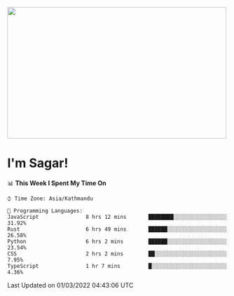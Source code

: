 
<img src="https://media.giphy.com/media/3ornk57KwDXf81rjWM/giphy.gif" width="500" height="300" frameBorder="0" class="giphy-embed" allowFullScreen></img>

#   I'm Sagar!

<!--START_SECTION:waka-->
📊 **This Week I Spent My Time On** 

```text
⌚︎ Time Zone: Asia/Kathmandu

💬 Programming Languages: 
JavaScript               8 hrs 12 mins       ████████░░░░░░░░░░░░░░░░░   31.92% 
Rust                     6 hrs 49 mins       ██████░░░░░░░░░░░░░░░░░░░   26.58% 
Python                   6 hrs 2 mins        ██████░░░░░░░░░░░░░░░░░░░   23.54% 
CSS                      2 hrs 2 mins        ██░░░░░░░░░░░░░░░░░░░░░░░   7.95% 
TypeScript               1 hr 7 mins         █░░░░░░░░░░░░░░░░░░░░░░░░   4.36%

```


 Last Updated on 01/03/2022 04:43:06 UTC
<!--END_SECTION:waka-->
